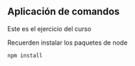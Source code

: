 ## Aplicación de comandos 

Este es el ejercicio del curso

Recuerden instalar los paquetes de node

```
npm install
```